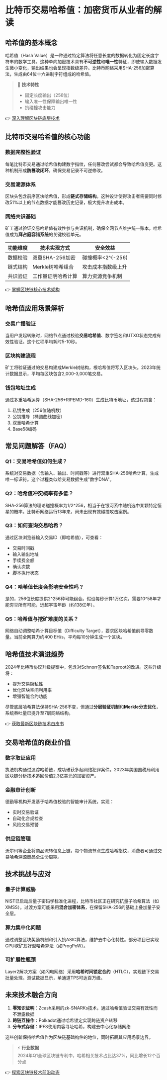 # 比特币交易哈希值：加密货币从业者的解读

## 哈希值的基本概念

哈希值（Hash Value）是一种通过特定算法将任意长度的数据转化为固定长度字符串的数学工具。这种单向加密技术具有**不可逆性**和**唯一性**特征，即使输入数据发生微小变化，输出结果也会呈现指数级差异。比特币网络采用SHA-256加密算法，生成由64位十六进制字符组成的哈希值。

> 📌 **技术特性**  
> - 固定长度输出（256位）  
> - 输入唯一性保障输出唯一性  
> - 抗碰撞攻击能力

👉 [深入理解区块链底层技术](https://bit.ly/okx_welcome)

## 比特币交易哈希值的核心功能

### 数据完整性验证
每笔比特币交易通过哈希值构建数字指纹，任何篡改尝试都会导致哈希值变更。这种机制形成**防篡改闭环**，确保交易记录不可逆修改。

### 交易溯源体系
区块头包含前序区块哈希值，形成**链式存储结构**。这种设计使得攻击者需要同时修改51%以上的节点数据才能篡改历史记录，极大提升攻击成本。

### 网络共识基础
矿工通过验证交易哈希值有效性参与共识机制，确保全网节点维护统一账本。哈希值成为**拜占庭容错系统**的关键校验单元。

| 功能维度       | 技术实现方式               | 安全效益               |
|----------------|--------------------------|----------------------|
| 数据校验       | 双重SHA-256加密          | 碰撞概率<2^(-256)     |
| 链式结构       | Merkle树哈希组合         | 攻击成本指数级上升     |
| 共识验证       | 工作量证明哈希计算       | 算力资源竞争机制       |

👉 [掌握区块链核心技术架构](https://bit.ly/okx_welcome)

## 哈希值应用场景解析

### 交易广播验证
当用户发起转账时，网络节点通过校验**交易哈希值**、数字签名和UTXO状态完成有效性验证。这个过程平均耗时5-10秒。

### 区块构建流程
矿工将验证通过的交易构建成Merkle树结构，根哈希值将写入区块头。2023年统计数据显示，平均每区块包含2,000-3,000笔交易。

### 钱包地址生成
通过多重哈希运算（SHA-256+RIPEMD-160）生成比特币地址，该过程包含：
1. 私钥生成（256位随机数）
2. 公钥推导（椭圆曲线加密）
3. 双重哈希计算
4. Base58编码

## 常见问题解答（FAQ）

### Q1：交易哈希值如何生成？
系统对交易数据（含输入、输出、时间戳等）进行双重SHA-256哈希计算，生成唯一标识符。这个过程类似给交易数据生成"数字DNA"。

### Q2：哈希值冲突概率有多低？
SHA-256算法的理论碰撞概率为1/2^256，相当于在银河系中随机选中某颗特定恒星的概率。比特币网络运行13年来，尚未出现有效碰撞攻击案例。

### Q3：如何查询交易哈希？
通过区块浏览器输入交易ID（即哈希值），可查看：
- 交易时间戳
- 输入输出地址
- 手续费金额
- 确认次数
- 脚本执行状态

### Q4：哈希值长度会影响安全性吗？
是的，256位长度提供2^256种可能组合。假设每秒计算1万亿次，需要10^58年才能穷举所有可能，远超宇宙年龄（约138亿年）。

### Q5：哈希值与挖矿难度的关系？
网络自动调整哈希计算目标值（Difficulty Target），要求区块哈希值前导零数量。当前全网算力约400 EH/s，平均每10分钟生成一个区块。

## 哈希值技术演进趋势

2024年比特币协议升级提案中，包含对Schnorr签名和Taproot的改进。这些升级将：
- 提升交易隐私性
- 优化区块空间利用率
- 增强智能合约功能

尽管底层哈希算法保持SHA-256不变，但通过**分层验证机制**和**Merkle分支优化**，系统吞吐量已提升至7层网络结构。

👉 [获取最新区块链技术白皮书](https://bit.ly/okx_welcome)

## 交易哈希值的商业价值

### 数字取证应用
执法机构通过追踪哈希链，成功破获多起网络犯罪案件。2023年美国国税局利用区块链分析技术追回价值2.3亿美元的加密资产。

### 金融审计创新
德勤等机构开发基于哈希值校验的智能审计系统，实现：
- 实时交易验证
- 自动化合规检查
- 风险交易预警

### 供应链管理
沃尔玛等企业将商品流转信息上链，每个物流节点生成哈希指纹，消费者可通过交易哈希溯源商品全生命周期。

## 技术挑战与应对

### 量子计算威胁
NIST已启动后量子密码学标准化进程，比特币社区正在研究抗量子哈希算法（如XMSS）。过渡方案可能采用**混合加密体系**，在保留SHA-256的基础上叠加量子安全层。

### 算力集中化问题
通过调整区块奖励机制和引入抗ASIC算法，维护去中心化特性。部分项目已实现GPU挖矿友好型哈希算法（如ProgPoW）。

### 可扩展性瓶颈
Layer2解决方案（如闪电网络）采用**哈希时间锁定合约**（HTLC），实现链下交易批量处理。测试数据显示，单通道TPS可达百万级。

## 未来技术融合方向

1. **零知识证明**：Zcash采用的zk-SNARKs技术，通过哈希值验证交易有效性而不泄露数据
2. **跨链互操作**：Polkadot通过哈希锁定实现跨链资产转移
3. **分布式存储**：IPFS使用内容寻址哈希，构建去中心化存储网络

这些创新保持哈希值作为区块链基础构件的地位，同时拓展其应用场景边界。

> ⚡ **行业数据**  
> 2024年Q1全球区块链专利中，哈希相关技术占比达37%，同比增长12个百分点

👉 [探索区块链技术前沿动态](https://bit.ly/okx_welcome)